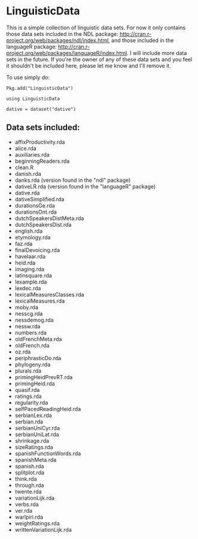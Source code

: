 # LinguisticData

This is a simple collection of linguistic data sets. For now it only contains those data sets included in the NDL package: http://cran.r-project.org/web/packages/ndl/index.html, and those included in the languageR package: http://cran.r-project.org/web/packages/languageR/index.html. I will include more data sets in the future. If you're the owner of any of these data sets and you feel it shouldn't be included here, please let me know and I'll remove it.

To use simply do:

```
Pkg.add("LinguisticData")

using LinguisticData

dative = dataset("dative")
```


## Data sets included:

* affixProductivity.rda
* alice.rda
* auxiliaries.rda
* beginningReaders.rda
* clean.R
* danish.rda
* danks.rda (version found in the "ndl" package)
* dativeLR.rda (version found in the "languageR" package)
* dative.rda
* dativeSimplified.rda
* durationsGe.rda
* durationsOnt.rda
* dutchSpeakersDistMeta.rda
* dutchSpeakersDist.rda
* english.rda
* etymology.rda
* faz.rda
* finalDevoicing.rda
* havelaar.rda
* heid.rda
* imaging.rda
* latinsquare.rda
* lexample.rda
* lexdec.rda
* lexicalMeasuresClasses.rda
* lexicalMeasures.rda
* moby.rda
* nesscg.rda
* nessdemog.rda
* nessw.rda
* numbers.rda
* oldFrenchMeta.rda
* oldFrench.rda
* oz.rda
* periphrasticDo.rda
* phylogeny.rda
* plurals.rda
* primingHeidPrevRT.rda
* primingHeid.rda
* quasif.rda
* ratings.rda
* regularity.rda
* selfPacedReadingHeid.rda
* serbianLex.rda
* serbian.rda
* serbianUniCyr.rda
* serbianUniLat.rda
* shrinkage.rda
* sizeRatings.rda
* spanishFunctionWords.rda
* spanishMeta.rda
* spanish.rda
* splitplot.rda
* think.rda
* through.rda
* twente.rda
* variationLijk.rda
* verbs.rda
* ver.rda
* warlpiri.rda
* weightRatings.rda
* writtenVariationLijk.rda
